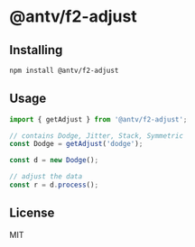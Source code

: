 # @antv/f2-adjust

## Installing

```bash
npm install @antv/f2-adjust
```

## Usage

```js
import { getAdjust } from '@antv/f2-adjust';

// contains Dodge, Jitter, Stack, Symmetric
const Dodge = getAdjust('dodge');

const d = new Dodge();

// adjust the data
const r = d.process();
```

## License

MIT
